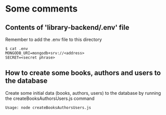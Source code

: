 # Some comments

## Contents of 'library-backend/.env' file

Remember to add the .env file to this directory

```
$ cat .env
MONGODB_URI=mongodb+srv://<address>  
SECRET=<secret phrase>  
```

## How to create some books, authors and users to the database

Create some initial data (books, authors, users) to the database by running the 
createBooksAuthorsUsers.js command

```
Usage: node createBooksAuthorsUsers.js
```
